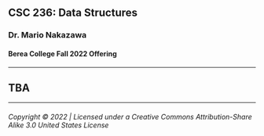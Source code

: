 ## CSC 236: Data Structures
### Dr. Mario Nakazawa
#### Berea College Fall 2022 Offering

---

## TBA
    
---
###### Copyright © 2022 | Licensed under a Creative Commons Attribution-Share Alike 3.0 United States License
